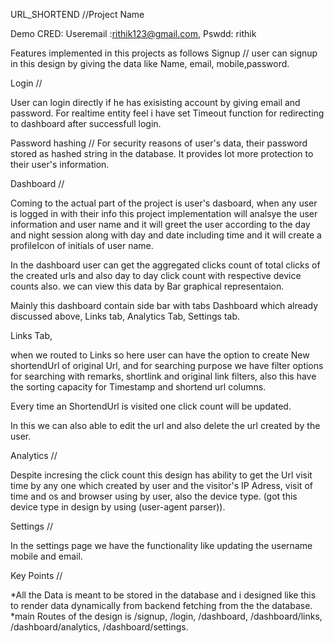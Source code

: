 URL_SHORTEND //Project Name

Demo CRED: Useremail :rithik123@gmail.com, Pswdd: rithik

Features implemented in this projects as follows
Signup //
user can signup in this design by giving the data like Name, email, mobile,password.

Login //

User can login directly if he has exisisting account by giving email and password.
For realtime entity feel i have set Timeout function for redirecting to dashboard after successfull login.

Password hashing //
For security reasons of user's data, their password stored as hashed string in the database. It provides lot more protection to their user's information.

Dashboard //

Coming to the actual part of the project is user's dasboard, when any user is logged in with their info this project implementation will analsye the user information and user name and it will greet the user according to the day and night session along with day and date including time and it will create a profileIcon of initials of user name.

In the dashboard user can get the aggregated clicks count of total clicks of the created urls and also day to day click count with respective device counts also. we can view this data by Bar graphical representaion.

Mainly this dashboard contain side bar with tabs Dashboard which already discussed above, Links tab, Analytics Tab, Settings tab.

Links Tab,

when we routed to Links so here user can have the option to create New shortendUrl of original Url, and for searching purpose we have filter options for searching with remarks, shortlink and original link filters, also this have the sorting capacity for Timestamp and shortend url columns.

Every time an ShortendUrl is visited one click count will be updated.

In this we can also able to edit the url and also delete the url created by the user.

Analytics //

Despite incresing the click count this design has ability to get the Url visit time by any one which created by user and the visitor's IP Adress, visit of time and os and browser using by user, also the device type. (got this device type in design by using (user-agent parser)).

Settings //

In the settings page we have the functionality like updating the username mobile and email.

Key Points //

*All the Data is meant to be stored in the database and i designed like this to render data dynamically from backend fetching from the the database.
*main Routes of the design is /signup, /login, /dashboard, /dashboard/links, /dashboard/analytics, /dashboard/settings.

